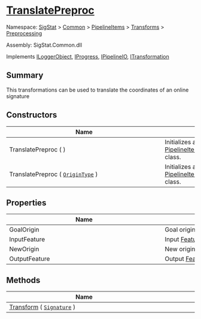 # [TranslatePreproc](./TranslatePreproc.md)

Namespace: [SigStat]() > [Common](./../../../README.md) > [PipelineItems]() > [Transforms]() > [Preprocessing](./README.md)

Assembly: SigStat.Common.dll

Implements [ILoggerObject](./../../../ILoggerObject.md), [IProgress](./../../../Helpers/IProgress.md), [IPipelineIO](./../../../Pipeline/IPipelineIO.md), [ITransformation](./../../../ITransformation.md)

## Summary
This transformations can be used to translate the coordinates of an online signature

## Constructors

| Name | Summary | 
| --- | --- | 
| TranslatePreproc (  )<div style="width: 400px">| Initializes a new instance of the [PipelineItems.Transforms.Preprocessing.TranslatePreproc](https://github.com/hargitomi97/sigstat/blob/master/docs/md/SigStat/Common/PipelineItems/Transforms/Preprocessing/TranslatePreproc.md) class.<div style="width: 400px">| <br>
| TranslatePreproc ( [`OriginType`](./OriginType.md) )<div style="width: 400px">| Initializes a new instance of the [PipelineItems.Transforms.Preprocessing.TranslatePreproc](https://github.com/hargitomi97/sigstat/blob/master/docs/md/SigStat/Common/PipelineItems/Transforms/Preprocessing/TranslatePreproc.md) class.<div style="width: 400px">| <br>


## Properties

| Name | Summary | 
| --- | --- | 
| GoalOrigin<div style="width: 400px">| Goal origin of the translation<div style="width: 400px">| <br>
| InputFeature<div style="width: 400px">| Input [FeatureDescriptor](https://github.com/hargitomi97/sigstat/blob/master/docs/md/SigStat/Common/FeatureDescriptor.md) (e.g. [Features.X](https://github.com/hargitomi97/sigstat/blob/master/docs/md/SigStat/Common/Features.md))<div style="width: 400px">| <br>
| NewOrigin<div style="width: 400px">| New origin after the translation<div style="width: 400px">| <br>
| OutputFeature<div style="width: 400px">| Output [FeatureDescriptor](https://github.com/hargitomi97/sigstat/blob/master/docs/md/SigStat/Common/FeatureDescriptor.md) (e.g. [Features.X](https://github.com/hargitomi97/sigstat/blob/master/docs/md/SigStat/Common/Features.md))<div style="width: 400px">| <br>


## Methods

| Name | Summary | 
| --- | --- | 
| [Transform](./Methods/TranslatePreproc-100663825.md) ( [`Signature`](./../../../Signature.md) )<div style="width: 400px">| <div style="width: 400px">| <br>


